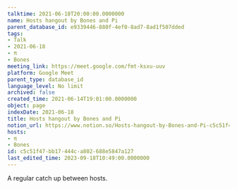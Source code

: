 ```yaml
---
talktime: 2021-06-18T20:00:00.0000000
name: Hosts hangout by Bones and Pi
parent_database_id: e9339446-880f-4ef0-8ad7-8ad1f507dded
tags:
- Talk
- 2021-06-18
- π
- Bones
meeting_link: https://meet.google.com/fmt-ksxu-uuv
platform: Google Meet
parent_type: database_id
language_level: No limit
archived: false
created_time: 2021-06-14T19:01:00.0000000
object: page
indexDate: 2021-06-18
title: Hosts hangout by Bones and Pi
notion_url: https://www.notion.so/Hosts-hangout-by-Bones-and-Pi-c5c51f47bb17444ca802688e5847a127
hosts:
- π
- Bones
id: c5c51f47-bb17-444c-a802-688e5847a127
last_edited_time: 2023-09-18T10:49:00.0000000
---
```


A regular catch up between hosts.


